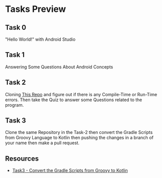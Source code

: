 # Tasks Preview

## Task 0
"Hello World!" with Android Studio

## Task 1
Answering Some Questions About Android Concepts

##  Task 2
Cloning [This Repo](https://github.com/Bareq-altaamah/the_chance_week6) and figure out if there is any Compile-Time or Run-Time errors.
Then take the Quiz to answer some Questions related to the program.

## Task 3
Clone the same Repository in the Task-2 then convert the Gradle Scripts from Groovy Language to Kotlin then pushing the changes in a branch of your name then make a pull request.


## Resources
* [Task3 - Convert the Gradle Scripts from Groovy to Kotlin](https://docs.gradle.org/current/userguide/migrating_from_groovy_to_kotlin_dsl.html#before_you_start_migrating)